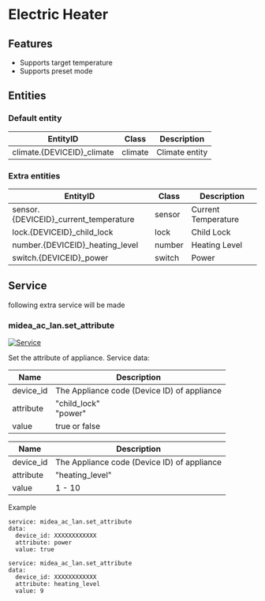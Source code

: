 # Electric Heater

## Features
- Supports target temperature
- Supports preset mode

## Entities
### Default entity
EntityID | Class | Description
--- | --- | ---
climate.{DEVICEID}_climate | climate | Climate entity

### Extra entities

EntityID | Class | Description
--- | --- | ---
sensor.{DEVICEID}_current_temperature | sensor | Current Temperature
lock.{DEVICEID}_child_lock | lock | Child Lock
number.{DEVICEID}_heating_level | number | Heating Level
switch.{DEVICEID}_power | switch | Power

## Service
following extra service will be made

### midea_ac_lan.set_attribute

[![Service](https://my.home-assistant.io/badges/developer_call_service.svg)](https://my.home-assistant.io/redirect/developer_call_service/?service=midea_ac_lan.set_attribute)

Set the attribute of appliance. Service data:

Name | Description
--- | ---
device_id | The Appliance code (Device ID) of appliance
attribute | "child_lock"<br/>"power"
value | true or false

Name | Description
--- | ---
device_id | The Appliance code (Device ID) of appliance
attribute | "heating_level"
value | 1 - 10

Example
```
service: midea_ac_lan.set_attribute
data:
  device_id: XXXXXXXXXXXX
  attribute: power
  value: true
```

```
service: midea_ac_lan.set_attribute
data:
  device_id: XXXXXXXXXXXX
  attribute: heating_level
  value: 9
```